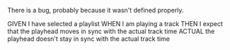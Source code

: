 There is a bug, probably because it wasn't defined properly.

GIVEN I have selected a playlist
WHEN I am playing a track
THEN I expect that the playhead moves in sync with the actual track time
ACTUAL the playhead doesn't stay in sync with the actual track time

